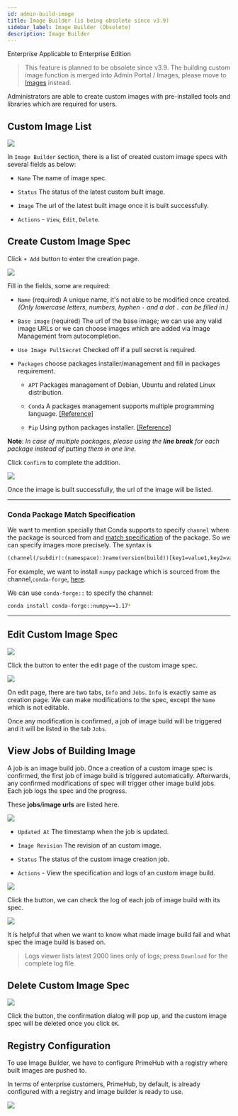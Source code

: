 ```yaml
---
id: admin-build-image
title: Image Builder (is being obsolete since v3.9)
sidebar_label: Image Builder (Obsolete)
description: Image Builder
---
```

<div class="label-sect">
  <div class="ee-only tooltip">Enterprise
    <span class="tooltiptext">Applicable to Enterprise Edition</span>
  </div>
</div>

> This feature is planned to be obsolete since v3.9. The building custom image function is merged into Admin Portal / Images, please move to [Images](admin-image) instead.

Administrators are able to create custom images with pre-installed tools and libraries which are required for users.

## Custom Image List

![](assets/build_img_main_v28.png)

In `Image Builder` section, there is a list of created custom image specs with several fields as below:

+ `Name` The name of image spec.

+ `Status` The status of the latest custom built image.

+ `Image` The url of the latest built image once it is built successfully.

+ `Actions` - `View`, `Edit`, `Delete`.

## Create Custom Image Spec

Click `+ Add` button to enter the creation page.

![](assets/build_img_create_v26.png)

Fill in the fields, some are required:

+ `Name` (required) A unique name, it's not able to be modified once created. *(Only lowercase letters, numbers, hyphen `-` and a dot `.` can be filled in.)*

+ `Base image` (required) The url of the base image; we can use any valid image URLs or we can choose images which are added via Image Management from autocompletion.

+ `Use Image PullSecret` Checked off if a pull secret is required.

+ `Packages` choose packages installer/management and fill in packages requirement.

  + `APT` Packages management of Debian, Ubuntu and related Linux distribution.

  + `Conda` A packages management supports multiple programming language. [[Reference]](https://docs.conda.io/projects/conda/en/latest/user-guide/tasks/manage-pkgs.html#installing-packages)

  + `Pip`  Using python packages installer. [[Reference]](https://packaging.python.org/tutorials/installing-packages/#use-pip-for-installing)

**Note**:
*In case of multiple packages, please using the **line break** for each package instead of putting them in one line.*

Click `Confirm` to complete the addition.

![](assets/build_img_url.png)

Once the image is built successfully, the url of the image will be listed.

---

### Conda Package Match Specification

We want to mention specially that Conda supports to specify `channel` where the package is sourced from and [match specification](https://docs.conda.io/projects/conda-build/en/latest/resources/package-spec.html#package-match-specifications) of the package. So we can specify images more precisely. The syntax is 

```txt
(channel(/subdir):(namespace):)name(version(build))[key1=value1,key2=value2]
```

For example, we want to install `numpy` package which is sourced from the channel,`conda-forge`, [here](https://anaconda.org/conda-forge/numpy).

We can use `conda-forge::` to specify the channel:

```bash
conda install conda-forge::numpy==1.17*
```

---

## Edit Custom Image Spec

![](assets/edit_button.png)

Click the button to enter the edit page of the custom image spec.

![](assets/build_img_edit_v26.png)

On edit page, there are two tabs, `Info` and `Jobs`.
`Info` is exactly same as creation page. We can make modifications to the spec, except the `Name` which is not editable.

Once any modification is confirmed, a job of image build will be triggered and it will be listed in the tab `Jobs`.

## View Jobs of Building Image

A job is an image build job. Once a creation of a custom image spec is confirmed, the first job of image build is triggered automatically. Afterwards, any confirmed modifications of spec will trigger other image build jobs. Each job logs the spec and the progress.

These **jobs**/**image urls** are listed here.

![](assets/build_img_jobs_v26.png)

+ `Updated At` The timestamp when the job is updated.

+ `Image Revision` The revision of an custom image.

+ `Status` The status of the custom image creation job.

+ `Actions` - View the specification and logs of an custom image build.

![](assets/build_img_job_view.png)

Click the button, we can check the log of each job of image build with its spec.

![](assets/build_img_job_v28.png)

It is helpful that when we want to know what made image build fail and what spec the image build is based on.

>Logs viewer lists latest 2000 lines only of logs; press `Download` for the complete log file.

## Delete Custom Image Spec

![](assets/build_img_del.png)

Click the button, the confirmation dialog will pop up, and the custom image spec will be deleted once you click `OK`.

## Registry Configuration

To use Image Builder, we have to configure PrimeHub with a registry where built images are pushed to.

In terms of enterprise customers, PrimeHub, by default, is already configured with a registry and image builder is ready to use.


![](assets/build_img_warning.png)